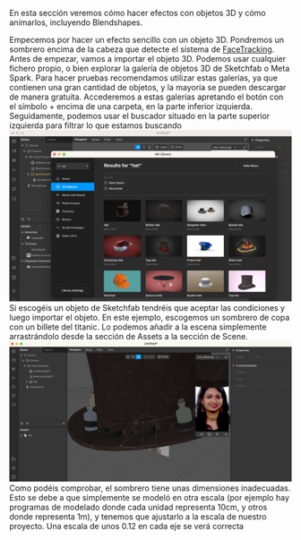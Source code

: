 En esta sección veremos cómo hacer efectos con objetos 3D y cómo animarlos, incluyendo Blendshapes.

Empecemos por hacer un efecto sencillo con un objeto 3D. Pondremos un sombrero encima de la cabeza que detecte el sistema de [FaceTracking](Spark-AR/Face-Tracking). Antes de empezar, vamos a importar el objeto 3D. Podemos usar cualquier fichero propio, o bien explorar la galería de objetos 3D de Sketchfab o Meta Spark. Para hacer pruebas recomendamos utilizar estas galerías, ya que contienen una gran cantidad de objetos, y la mayoría se pueden descargar de manera gratuita. Accederemos a estas galerías apretando el botón con el símbolo + encima de una carpeta, en la parte inferior izquierda. Seguidamente, podemos usar el buscador situado en la parte superior izquierda para filtrar lo que estamos buscando ![image](uploads/89fa1b94c8e14956a7dc6070a5209352/image.png) Si escogéis un objeto de Sketchfab tendréis que aceptar las condiciones y luego importar el objeto. En este ejemplo, escogemos un sombrero de copa con un billete del titanic. Lo podemos añadir a la escena simplemente arrastrándolo desde la sección de Assets a la sección de Scene.![image](uploads/2b69f327e0dbd2fc3cdcecd7d1ebb818/image.png)Como podéis comprobar, el sombrero tiene unas dimensiones inadecuadas. Esto se debe a que simplemente se modeló en otra escala (por ejemplo hay programas de modelado donde cada unidad representa 10cm, y otros donde representa 1m), y tenemos que ajustarlo a la escala de nuestro proyecto. Una escala de unos 0.12 en cada eje se verá correcta